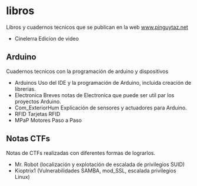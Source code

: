 # libros
Libros y cuadernos tecnicos que se publican en la web
www.pinguytaz.net

- Cinelerra  Edicion de video

## Arduino
Cuadernos tecnicos con la programación de arduino y dispositivos

- Arduinos        Uso del IDE y la programación de Arduino, incluida creación de librerias.
- Electronica     Breves notas de Electronica que puede ser util par los proyectos Arduino.
- Com_ExteriorHum Explicación de sensores y actuadores para Arduino.
- RFID            Tarjetas RFID
- MPaP            Motores Paso a Paso
 
## Notas CTFs
Notas de CTFs realizadas con diferentes formas de lograrlos.

- Mr. Robot (localización y explotación de escalada de privilegios SUID)
- Kioptrix1  (Vulnerabilidades SAMBA, mod_SSL, escalada privilegios Linux) 
